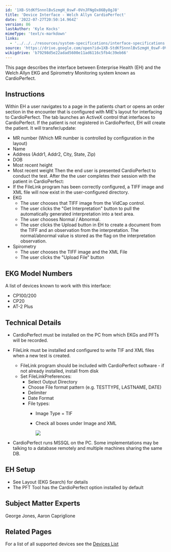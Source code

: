 ```yaml
---
id: '1XB-StdKfSnnnlBvSzmgH_0swF-0VnJFNgOx86By8gJ8'
title: 'Device Interface - Welch Allyn CardioPerfect'
date: '2022-07-27T20:50:14.964Z'
version: 86
lastAuthor: 'Kyle Kocks'
mimeType: 'text/x-markdown'
links:
  - '../../../resources/system-specifications/interface-specifications.md'
source: 'https://drive.google.com/open?id=1XB-StdKfSnnnlBvSzmgH_0swF-0VnJFNgOx86By8gJ8'
wikigdrive: 'b79298d5e22adad5600e11ad6116c5fb4c39eb66'
---
```

This page describes the interface between Enterprise Health (EH) and the Welch Allyn EKG and Spirometry Monitoring system known as CardioPerfect.

## **Instructions**

Within EH a user navigates to a page in the patients chart or opens an order section in the encounter that is configured with MIE's layout for interfacing to CardioPerfect. The tab launches an ActiveX control that interfaces to CardioPerfect. If the patient is not registered in CardioPerfect, EH will create the patient. It will transfer/update:
* MR number (Which MR number is controlled by configuration in the layout)
* Name
* Address (Addr1, Addr2, City, State, Zip)
* DOB
* Most recent height
* Most recent weight
Then the end user is presented CardioPerfect to conduct the test. After the the user completes their session with the patient in CardioPerfect:
* If the FileLink program has been correctly configured, a TIFF image and XML file will now exist in the user-configured directory.
* EKG
   * The user chooses that TIFF image from the VidCap control.
   * The user clicks the "Get Interpretation" button to pull the automatically generated interpretation into a text area.
   * The user chooses Normal / Abnormal.
   * The user clicks the Upload button in EH to create a document from the TIFF and an observation from the interpretation. The normal/abnormal value is stored as the flag on the interpretation observation.
* Spirometry
   * The user chooses the TIFF image and the XML File
   * The user clicks the "Upload File" button

## **EKG Model Numbers**

A list of devices known to work with this interface:
* CP100/200
* CP20
* AT-2 Plus

## **Technical Details**

* CardioPerfect must be installed on the PC from which EKGs and PFTs will be recorded.
* FileLink must be installed and configured to write TIF and XML files when a new test is created.
   * FileLink program should be included with CardioPerfect software - if not already installed, install from disk
   * Set FileLinkPreferences:
      * Select Output Directory
      * Choose File format pattern (e.g. TESTTYPE, LASTNAME, DATE)
      * Delimiter
      * Date Format
      * File types:
         * Image Type = TIF
         * Check all boxes under Image and XML

           <img src="../device-interface-welch-allyn-cardioperfect.assets/8ddbad35e0aa4f9ea75aa7354c83adc3.png" />

* CardioPerfect runs MSSQL on the PC. Some implementations may be talking to a database remotely and multiple machines sharing the same DB.

## **EH Setup**

* See Layout (EKG Search) for details
* The PFT Tool has the CardioPerfect option installed by default

## **Subject Matter Experts**

George Jones, Aaron Capriglione

## **Related Pages**

For a list of all supported devices see the [Devices List](../../../resources/system-specifications/interface-specifications.md)

